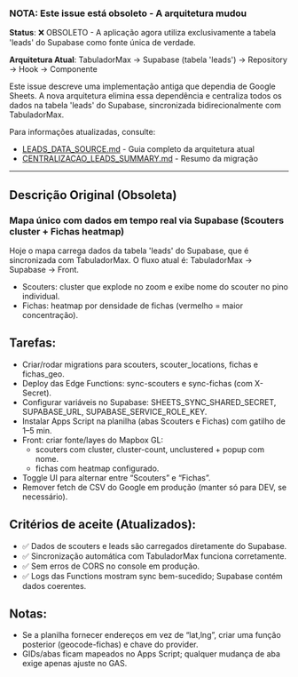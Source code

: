 ### NOTA: Este issue está obsoleto - A arquitetura mudou

**Status**: ❌ OBSOLETO - A aplicação agora utiliza exclusivamente a tabela 'leads' do Supabase como fonte única de verdade.

**Arquitetura Atual**: TabuladorMax → Supabase (tabela 'leads') → Repository → Hook → Componente

Este issue descreve uma implementação antiga que dependia de Google Sheets. A nova arquitetura elimina essa dependência e centraliza todos os dados na tabela 'leads' do Supabase, sincronizada bidirecionalmente com TabuladorMax.

Para informações atualizadas, consulte:
- [LEADS_DATA_SOURCE.md](../LEADS_DATA_SOURCE.md) - Guia completo da arquitetura atual
- [CENTRALIZACAO_LEADS_SUMMARY.md](../CENTRALIZACAO_LEADS_SUMMARY.md) - Resumo da migração

---

## Descrição Original (Obsoleta)

### Mapa único com dados em tempo real via Supabase (Scouters cluster + Fichas heatmap)

Hoje o mapa carrega dados da tabela 'leads' do Supabase, que é sincronizada com TabuladorMax. O fluxo atual é: TabuladorMax → Supabase → Front.
* Scouters: cluster que explode no zoom e exibe nome do scouter no pino individual.
* Fichas: heatmap por densidade de fichas (vermelho = maior concentração).

## Tarefas:
* Criar/rodar migrations para scouters, scouter_locations, fichas e fichas_geo.
* Deploy das Edge Functions: sync-scouters e sync-fichas (com X-Secret).
* Configurar variáveis no Supabase: SHEETS_SYNC_SHARED_SECRET, SUPABASE_URL, SUPABASE_SERVICE_ROLE_KEY.
* Instalar Apps Script na planilha (abas Scouters e Fichas) com gatilho de 1–5 min.
* Front: criar fonte/layes do Mapbox GL:
    * scouters com cluster, cluster-count, unclustered + popup com nome.
    * fichas com heatmap configurado.
* Toggle UI para alternar entre “Scouters” e “Fichas”.
* Remover fetch de CSV do Google em produção (manter só para DEV, se necessário).

## Critérios de aceite (Atualizados):
* ✅ Dados de scouters e leads são carregados diretamente do Supabase.
* ✅ Sincronização automática com TabuladorMax funciona corretamente.
* ✅ Sem erros de CORS no console em produção.
* ✅ Logs das Functions mostram sync bem-sucedido; Supabase contém dados coerentes.

## Notas:
* Se a planilha fornecer endereços em vez de “lat,lng”, criar uma função posterior (geocode-fichas) e chave do provider.
* GIDs/abas ficam mapeados no Apps Script; qualquer mudança de aba exige apenas ajuste no GAS.